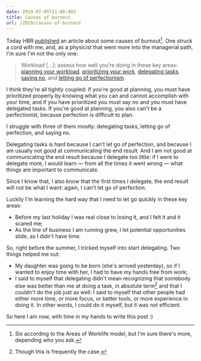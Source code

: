 ```yaml
---
date: 2019-07-05T21:00:00Z
title: Causes of burnout
url: /2019/causes-of-burnout
---
```


Today HBR [published] an article about some causes of burnout[^1]. One struck a cord with me, and,
as a physicist that went more into the managerial path, I'm sure I'm not the only one:

> Workload [...]: assess how well you’re doing in these key areas: [planning your workload],
> [prioritizing your work], [delegating tasks], [saying no], and [letting go of perfectionism].

I think they're all tightly coupled: if you're good at planning, you must have prioritized
properly by knowing what you can and cannot accomplish with your time, and if you have prioritized
you must say no and you must have delegated tasks. If you're good at planning, you also can't be a
perfectionist, because perfection is difficult to plan.

I struggle with three of them mostly: delegating tasks, letting go of perfection, and saying no.

Delegating tasks is hard because I can't let go of perfection, and because I am usually not good at
communicating the end result. And I am not good at communicating the end result because I delegate
too little: if I were to delegate more, I would learn — from all the times it went wrong — what
things are important to communicate.

Since I know that, I also know that the first times I delegate, the end result will not be what I
want: again, I can't let go of perfection.

Luckily I'm learning the hard way that I need to let go quickly in these key areas:

- Before my last holiday I was real close to losing it, and I felt it and it scared me;
- As the line of business I am running grew, I let potential opportunities slide, as I didn't have
  time.

So, right before the summer, I tricked myself into start delegating. Two things helped
me out:

- My daughter was going to be born (she's arrived yesterday), so if I wanted to enjoy time with
  her, I had to have my hands free from work;
- I said to myself that delegating didn't mean recognizing that somebody else was better than me at
  doing a task, in absolute term[^3] and that I couldn't do the job just as well: I said to myself
  that other people had either more time, or more focus, or better tools, or more experience in
  doing it. In other words, I could do it myself, but it was not efficient.

So here I am now, with time in my hands to write this post :)

[^1]: Six according to the Areas of Worklife model, but I'm sure there's more, depending who you ask.
[^2]: But if you read the previous paragraph with attention, you probably realize I struggle with them all.
[^3]: Though this is frequently the case.

[published]: https://hbr.org/2019/07/6-causes-of-burnout-and-how-to-avoid-them
[planning your workload]: https://hbr.org/2015/04/how-to-plan-your-week-to-keep-your-weekend-free
[prioritizing your work]: https://hbr.org/2017/01/how-to-prioritize-your-work-when-your-manager-doesnt
[delegating tasks]: https://hbr.org/2017/07/how-to-decide-which-tasks-to-delegate
[saying no]: https://hbr.org/2019/03/9-ways-to-say-no-to-busywork-and-unrealistic-deadlines
[letting go of perfectionism]: https://hbr.org/2019/04/how-to-manage-your-perfectionism
